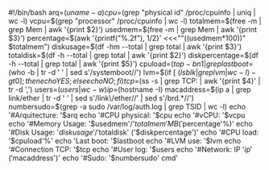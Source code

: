 #!/bin/bash
arq=$(uname -a)
cpu=$(grep "physical id" /proc/cpuinfo | uniq | wc -l)
vcpu=$(grep "processor" /proc/cpuinfo | wc -l)
totalmem=$(free -m | grep Mem | awk '{print $2}')
usedmem=$(free -m | grep Mem | awk '{print $3}')
percentage=$(awk '{printf("%.2f"), $1/$2}' <<<""$(($usedmem*100))" $totalmem")
diskusage=$(df -hm --total | grep total | awk '{print $3}')
totaldisk=$(df -h --total | grep total | awk '{print $2}')
diskpercentage=$(df -h --total | grep total | awk '{print $5}')
cpuload=$(top -bn1 | grep %Cpu\(s\): | awk '{printf("%.1f", $2+$4)}')
lastboot=$(who -b | tr -d ' ' | sed s'/systemboot//')
lvm=$(if [ $(lsblk | grep lvm | wc -l) -gt 0 ]; then echo YES; else echo NO; fi)
tcp=$(ss -s | grep TCP: | awk '{print $4}' | tr -d ',')
users=$(users | wc -w)
ip=$(hostname -I)
macaddress=$(ip a | grep link/ether | tr -d ' ' | sed s'/link\/ether//' | sed s'/brd.*//')
numbersudo=$(grep -a sudo /var/log/auth.log | grep TSID | wc -l)
echo '#Arquitecture: '$arq
echo '#CPU physical: '$cpu
echo '#vCPU: '$vcpu
echo '#Memory Usage: '$usedmem'/'$totalmem'MB ('$percentage'%)'
echo '#Disk Usage: '$diskusage'/'$totaldisk' ('$diskpercentage')'
echo '#CPU load: '$cpuload'%'
echo 'Last boot: '$lastboot
echo '#LVM use: '$lvm
echo '#Connection TCP: '$tcp
echo '#User log: '$users
echo '#Network: IP '$ip' ('$macaddress')'
echo '#Sudo: '$numbersudo' cmd'
